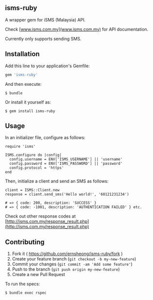 ## isms-ruby

A wrapper gem for iSMS (Malaysia) API.

Check [www.isms.com.my](www.isms.com.my) for API documentation.

Currently only supports sending SMS.

## Installation

Add this line to your application's Gemfile:

```ruby
gem 'isms-ruby'
```

And then execute:

    $ bundle

Or install it yourself as:

    $ gem install isms-ruby

## Usage

In an initializer file, configure as follows:

    require 'isms'

    ISMS.configure do |config|
      config.username = ENV['ISMS_USERNAME'] || 'username'
      config.password = ENV['ISMS_PASSWORD'] || 'password'
      config.protocol = 'https'
    end

Then, initialize a client and send an SMS as follows:

    client = ISMS::Client.new
    response = client.send_sms('Hello world!', '60121231234')

    # => { code: 200, description: 'SUCCESS' }
    # => { code: -1001, description: 'AUTHENTICATION FAILED' } etc.

Check out other response codes at [http://isms.com.my/response_result.php](http://isms.com.my/response_result.php)

## Contributing

1. Fork it ( https://github.com/ernsheong/isms-ruby/fork )
2. Create your feature branch (`git checkout -b my-new-feature`)
3. Commit your changes (`git commit -am 'Add some feature'`)
4. Push to the branch (`git push origin my-new-feature`)
5. Create a new Pull Request

To run the specs:

    $ bundle exec rspec